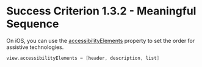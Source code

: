 # Success Criterion 1.3.2 - Meaningful Sequence

On iOS, you can use the [accessibilityElements](https://developer.apple.com/documentation/objectivec/nsobject/1615147-accessibilityelements) property to set the order for assistive technologies.

```swift
view.accessibilityElements = [header, description, list]
```
